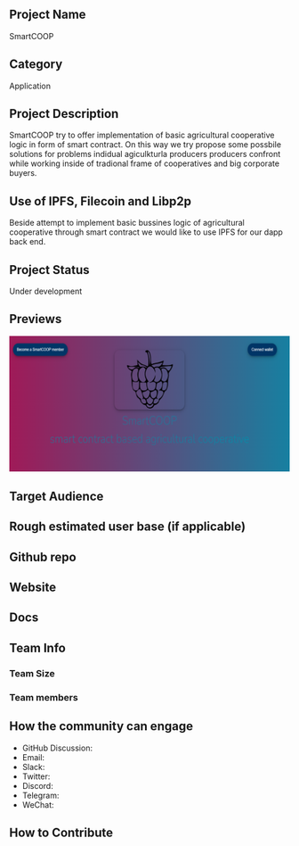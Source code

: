 ## Project Name

SmartCOOP

## Category

Application

## Project Description

SmartCOOP try to offer implementation of basic agricultural cooperative logic in form of smart contract. On this way we try propose some possbile solutions for problems indidual agiculkturla producers producers confront while working inside of tradional frame of cooperatives and big corporate buyers.

## Use of IPFS, Filecoin and Libp2p

Beside attempt to implement basic bussines logic of agricultural cooperative through smart contract we would like to use IPFS for our dapp back end.

## Project Status

Under development

## Previews

<img src="https://github.com/ilijapet/ilijapet.github.io/blob/main/photos/1.png">

## Target Audience

<!--Describe who will be your project's users-->

## Rough estimated user base (if applicable)

<!--How many users do you have right now?-->

## Github repo

<!--Attach a link to your GitHub repo - open source is required - please make sure your repo has a license file and is licensed using MIT open source license! -->

## Website

<!--Link your website if available-->

<!--If you're applying for a Next Step grant, add the URL to your hackathon submission here also-->

## Docs

<!--Including a link to your project docs!-->

## Team Info

<!-- Introduce your amazing team - how many team members are working on this project and who are they?-->

### Team Size

### Team members

## How the community can engage

- GitHub Discussion: <!--Start a discussion with the community here: https://github.com/ipfs/community/discussions/new and attach the link!-->
- Email:
- Slack:
- Twitter:
- Discord:
- Telegram:
- WeChat:

## How to Contribute

<!--How can the community contribute to your project?-->
